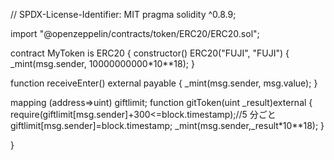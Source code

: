 // SPDX-License-Identifier: MIT
pragma solidity ^0.8.9;

import "@openzeppelin/contracts/token/ERC20/ERC20.sol";

contract MyToken is ERC20 {
constructor() ERC20("FUJI", "FUJI") {
\_mint(msg.sender, 10000000000\*10\*\*18);
}

function receiveEnter() external payable {
\_mint(msg.sender, msg.value);
}

mapping (address=>uint) giftlimit;
function gitToken(uint \_result)external {
require(giftlimit[msg.sender]+300<=block.timestamp);//5 分ごと
giftlimit[msg.sender]=block.timestamp;
\_mint(msg.sender,\_result\*10\*\*18);
}

}
